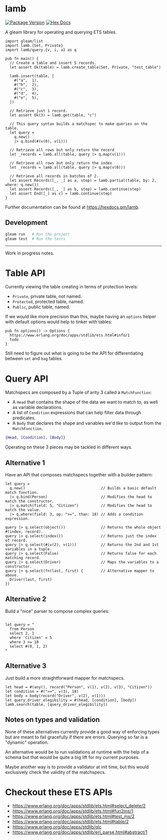 # lamb

[![Package Version](https://img.shields.io/hexpm/v/lamb)](https://hex.pm/packages/lamb)
[![Hex Docs](https://img.shields.io/badge/hex-docs-ffaff3)](https://hexdocs.pm/lamb/)

A gleam library for operating and querying ETS tables.

```gleam
import gleam/list
import lamb.{Set, Private}
import lamb/query.{v, i, a} as q

pub fn main() {
  // Create a table and insert 5 records.
  let assert Ok(table) = lamb.create_table(Set, Private, "test_table")

  lamb.insert(table, [
    #("a",  1),
    #("b",  2),
    #("c",  3),
    #("d",  4),
    #("e",  5),
  ])

  // Retrieve just 1 record.
  let assert Ok(3) = lamb.get(table, "c")

  // This query syntax builds a matchspec to make queries on the table.
  let query =
    q.new()
    |> q.bind(#(v(0), v(1)))

  // Retrieve all rows but only return the record
  let _records = lamb.all(table, query |> q.map(v(1)))

  // Retrieve all rows but only return the index
  let _records = lamb.all(table, query |> q.map(v(0)))

  // Retrieve all records in batches of 2.
  let assert Records([_, _] as a, step) = lamb.partial(table, by: 2, where: q.new())
  let assert Records([_, _] as b, step) = lamb.continue(step)
  let assert End([_] as c) = lamb.continue(step)
}
```

Further documentation can be found at <https://hexdocs.pm/lamb>.

## Development

```sh
gleam run   # Run the project
gleam test  # Run the tests
```

---

Work in progress notes.

# Table API

Currently viewing the table creating in terms of protection levels:
  - `Private`, private table, not named.
  - `Protected`, protected table, named.
  - `Public`, public table, named.

If we would like more precision than this, maybe having an `options` helper with default options would
help to tinker with tables:

```gleam
pub fn options() -> Options {
  https://www.erlang.org/doc/apps/stdlib/ets.html#info/1
  todo
}
```

Still need to figure out what is going to be the API for differentiating between `set` and `bag` tables.

# Query API

Matchspecs are composed by a Tuple of arity 3 called a `MatchFunction`:

- A `Head` that contains the shape of the data we want to match to, as well as variable declarations.
- A list of `Condition` expressions that can help filter data through predicates.
- A `Body` that declares the shape and variables we'd like to output from the `MatchFunction`.

```erlang
{Head, [Condition], [Body]}
```

Operating on these 3 pieces may be tackled in different ways.

## Alternative 1

Have an API that composes matchspecs together with a builder pattern:

```gleam
let query =
  q.new()                                  // Builds a basic default match function.
  |> q.bind(Person)                        // Modifies the head to match the constructor.
  |> q.match(field: 5, "Citizen")          // Modifies the head to match the value.
  |> q.where(field: 3, op: ">=", than: 18) // Adds a condition expression.

query |> q.select(object())                // Returns the whole object #(index, record).
query |> q.select(index())                 // Returns just the index of record.
query |> q.select(#(v(2), v(1)))           // Returns the 2nd and 1st variables in a tuple.
query |> q.select(False)                   // Returns false for each matching record.
query |> q.select(Driver)                  // Maps the variables to a constructor.
query |> q.select(fn(last, first) {        // Alternative mapper to above.
  Driver(last, first)
})
```

## Alternative 2

Build a "nice" parser to compose complex queries:

```gleam

let query = "
  from Person
  select 2, 1
  where 'Citizen' = 5
  where 3 >= 18
  select #(0, 1, 2)
"
```

## Alternative 3

Just build a more straightforward mapper for matchspecs.

```gleam
let head = #(any(), record("Person", v(1), v(2), v(3), "Citizen"))
let condition = #(">=", v(3), 18)
let body = body(record("Driver", v(2), v(1)))
let query_driver_elegibility = #(head, [condition], [body])
lamb.search(table, [query_driver_elegibility])
```

## Notes on types and validation

None of these alternatives currently provide a good way of enforcing types but are meant to fail gracefully if
there are errors. Querying so far is a "dynamic" operation.

An alternative would be to run validations at runtime with the help of a schema but that would
be quite a big lift for my current purposes.

Maybe another way is to provide a validator at init time, but this would exclusively check the validity of the
matchspecs.

# Checkout these ETS APIs

* https://www.erlang.org/doc/apps/stdlib/ets.html#select_delete/2
* https://www.erlang.org/doc/apps/stdlib/ets.html#fun2ms/1
* https://www.erlang.org/doc/apps/stdlib/ets.html#test_ms/2
* https://www.erlang.org/doc/apps/stdlib/ets.html#table/2
* https://www.erlang.org/doc/apps/stdlib/qlc
* https://www.erlang.org/doc/apps/stdlib/erl_parse.html#abstract/1
